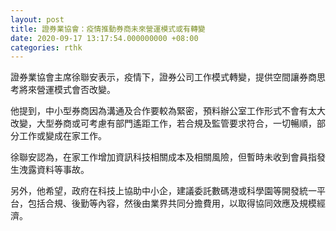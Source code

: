 ```yaml
---
layout: post
title: 證券業協會：疫情推動券商未來營運模式或有轉變
date: 2020-09-17 13:17:54.000000000 +08:00
categories: rthk
---
```


證券業協會主席徐聯安表示，疫情下，證券公司工作模式轉變，提供空間讓券商思考將來營運模式會否改變。

他提到，中小型券商因為溝通及合作要較為緊密，預料辦公室工作形式不會有太大改變，大型券商或可考慮有部門遙距工作，若合規及監管要求符合，一切暢順，部分工作或變成在家工作。

徐聯安認為，在家工作增加資訊科技相關成本及相關風險，但暫時未收到會員指發生洩露資料等事故。

另外，他希望，政府在科技上協助中小企，建議委託數碼港或科學園等開發統一平台，包括合規、後勤等內容，然後由業界共同分擔費用，以取得協同效應及規模經濟。
